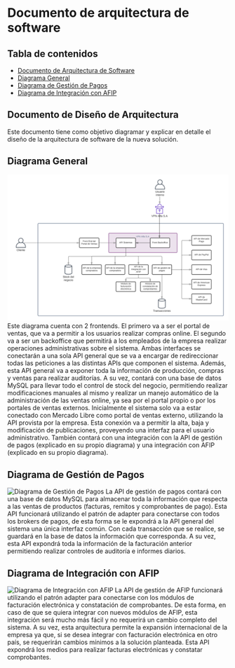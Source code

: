 # Documento de arquitectura de software

## Tabla de contenidos
- [Documento de Arquitectura de Software](#Documento-de-Arquitectura-de-Software)
- [Diagrama General](#Diagrama-General)
- [Diagrama de Gestión de Pagos](#Diagrama-de-Gestión-de-Pagos)
- [Diagrama de Integración con AFIP](#Diagrama-de-Integración-con-AFIP)

## Documento de Diseño de Arquitectura
Este documento tiene como objetivo diagramar y explicar en detalle el diseño de la arquitectura de software de la nueva solución.

## Diagrama General
![Diagrama General](Imagenes/Diagrama_General.png)
Este diagrama cuenta con 2 frontends. El primero va a ser el portal de ventas, que va a permitir a los usuarios realizar compras online. El segundo va a ser un backoffice que permitirá a los empleados de la empresa realizar operaciones administrativas sobre el sistema. Ambas interfaces se conectarán a una sola API general que se va a encargar de redireccionar todas las peticiones a las distintas APIs que componen el sistema. 
Además, esta API general va a exponer toda la información de producción, compras y ventas para realizar auditorías. 
A su vez, contará con una base de datos MySQL para llevar todo el control de stock del negocio, permitiendo realizar modificaciones manuales al mismo y realizar un manejo automático de la administración de las ventas online, ya sea por el portal propio o por los portales de ventas externos. Inicialmente el sistema solo va a estar conectado con Mercado Libre como portal de ventas externo, utilizando la API provista por la empresa. Esta conexión va a permitir la alta, baja y modificación de publicaciones, proveyendo una interfaz para el usuario administrativo. También contará con una integración con la API de gestión de pagos (explicado en su propio diagrama) y una integración con AFIP (explicado en su propio diagrama).

## Diagrama de Gestión de Pagos
![Diagrama de Gestión de Pagos](Imagenes/Diagrama_de_Gestión_de_Pagos.png)
La API de gestión de pagos contará con una base de datos MySQL para almacenar toda la información que respecta a las ventas de productos (facturas, remitos y comprobantes de pago). 
Esta API funcionará utilizando el patrón de adapter para conectarse con todos los brokers de pagos, de esta forma se le expondrá a la API general del sistema una única interfaz común. Con cada transacción que se realice, se guardará en la base de datos la información que corresponda. A su vez, esta API expondrá toda la información de la facturación anterior permitiendo realizar controles de auditoría e informes diarios.

## Diagrama de Integración con AFIP
![Diagrama de Integración con AFIP](Imagenes/Diagrama_de_Integración_con_AFIP.png)
La API de gestión de AFIP funcionará utilizando el patrón adapter para conectarse con los módulos de facturación electrónica y constatación de comprobantes. De esta forma, en caso de que se quiera integrar con nuevos módulos de AFIP, esta integración será mucho más fácil y no requerirá un cambio completo del sistema. A su vez, esta arquitectura permite la expansión internacional de la empresa ya que, si se desea integrar con facturación electrónica en otro país, se requerirán cambios mínimos a la solución planteada.
Esta API expondrá los medios para realizar facturas electrónicas y constatar comprobantes.
